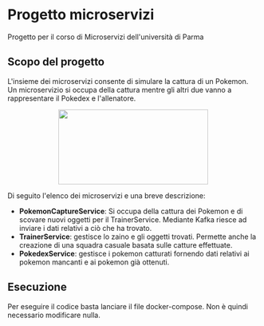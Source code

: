# Progetto microservizi

Progetto per il corso di Microservizi dell'università di Parma


## Scopo del progetto

L'insieme dei microservizi consente di simulare la cattura di un Pokemon. Un microservizio si occupa della cattura mentre gli altri due vanno a rappresentare il Pokedex e l'allenatore.

<p align="center">
  <img width="300" height="150" src="https://seeklogo.com/images/P/Pokemon-logo-497D61B223-seeklogo.com.png">
</p>

Di seguito l'elenco dei microservizi e una breve descrizione:

- **PokemonCaptureService**: Si occupa della cattura dei Pokemon e di scovare nuovi oggetti per il TrainerService. Mediante Kafka riesce ad inviare i dati relativi a ciò che ha trovato.
- **TrainerService**: gestisce lo zaino e gli oggetti trovati. Permette anche la creazione di una squadra casuale basata sulle catture effettuate.
- **PokedexService**: gestisce i pokemon catturati fornendo dati relativi ai pokemon mancanti e ai pokemon già ottenuti.

## Esecuzione
Per eseguire il codice basta lanciare il file docker-compose. Non è quindi necessario modificare nulla.
